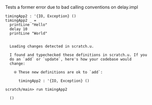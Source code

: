 Tests a former error due to bad calling conventions on delay.impl

``` unison
timingApp2 : '{IO, Exception} ()
timingApp2 _ =
  printLine "Hello"
  delay 10
  printLine "World"
```

``` ucm

  Loading changes detected in scratch.u.

  I found and typechecked these definitions in scratch.u. If you
  do an `add` or `update`, here's how your codebase would
  change:
  
    ⍟ These new definitions are ok to `add`:
    
      timingApp2 : '{IO, Exception} ()

```
``` ucm
scratch/main> run timingApp2

  ()

```
